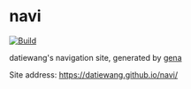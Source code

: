 # navi

[![Build](https://github.com/datiewang/navi/actions/workflows/generate.yml/badge.svg)](https://github.com/datiewang/navi/actions/workflows/generate.yml)

datiewang's navigation site, generated by [gena](https://github.com/x1ah/gena)

Site address: https://datiewang.github.io/navi/
